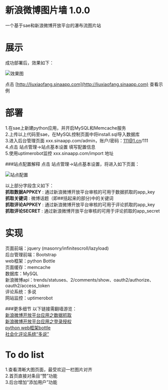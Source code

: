 新浪微博图片墙 1.0.0
==================
一个基于sae和新浪微博开放平台的瀑布流图片站

展示
====
成功部署后，效果如下：   

![效果图](http://7ats.sinaapp.com/img/1355650534yz1fXuW.png)   

点击 [http://liuxiaofang.sinaapp.com](http://liuxiaofang.sinaapp.com) 查看示例

部署
====
1.在sae上新建python应用，并开启MySQL和Memcache服务   
2.上传以上代码至sae，在MySQL控制页面中将install.sql导入数据库   
3.进入后台管理页面 xxx.sinaapp.com/admin，账户/密码：111@1.cn/111   
4.点击 站点管理->站点基本设置 填写配置信息   
5.使用uptimerobot监控 xxx.sinaapp.com/import 地址   

###站点配置解释
点击 站点管理->站点基本设置，将进入如下页面：  

![站点配置](http://7ats.sinaapp.com/img/1355650457diBhz1f.png)   
   
以上部分字段含义如下：   
**抓取数据APPKEY** : 通过新浪微博开放平台审核的可用于数据抓取的app_key   
**抓取关键词** : 微博话题（即##括起来的部分)中的关键词   
**抓取评论APPKEY** : 通过新浪微博开放平台审核的可用于评论抓取的app_key   
**抓取评论SECRET** : 通过新浪微博开放平台审核的可用于评论抓取的app_secret

实现
=======
页面前端：jquery (masonry/infinitescroll/lazyload)   
后台管理前端：Bootstrap   
web框架：python Bottle   
页面缓存：memcache   
数据库：MySQL   
新浪微博api：trends/statuses、2/comments/show、oauth2/authorize、oauth2/access_token   
评论系统：多说   
网站监控：uptimerobot   

###更多细节
以下链接需翻墙游览：   
[新浪微博开放平台应用之数据抓取](http://bangerlee.blogspot.com/2012/12/blog-post.html)   
[新浪微博开放平台应用之登录授权](http://bangerlee.blogspot.com/2012/12/blog-post_14.html)   
[python web框架bottle](http://bangerlee.blogspot.com/2012/12/python-webbottle.html)   
[社会化评论系统“多说”](http://bangerlee.blogspot.com/2012/12/blog-post_10.html)   

To do list
==========
1.查看清晰大图页面，最受欢迎一栏图片对齐   
2.首页直接对条目“赞”功能   
3.后台增加“添加用户”功能   
   






